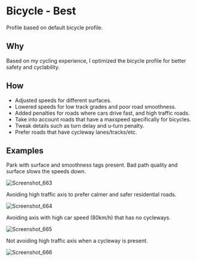 # Bicycle - Best

Profile based on default bicycle profile.

## Why
Based on my cycling experience, I optimized the bicycle profile for better safety and cyclability. 

## How
- Adjusted speeds for different surfaces.
- Lowered speeds for low track grades and poor road smoothness.
- Added penalties for roads where cars drive fast, and high traffic roads.
- Take into account roads that have a maxspeed specifically for bicycles.
- Tweak details such as turn delay and u-turn penalty.
- Prefer roads that have cycleway lanes/tracks/etc.

## Examples
Park with surface and smoothness tags present. Bad path quality and surface slows the speeds down.

![Screenshot_663](https://user-images.githubusercontent.com/42336759/156412259-c1ea9169-8c96-4fed-8178-231fbc8452e3.png)

Avoiding high traffic axis to prefer calmer and safer residential roads.

![Screenshot_664](https://user-images.githubusercontent.com/42336759/156412839-eefcb7ed-9a35-4d69-ad0c-ee56b8ad0017.png)

Avoiding axis with high car speed (80km/h) that has no cycleways.

![Screenshot_665](https://user-images.githubusercontent.com/42336759/156413683-6c355857-af60-4ec7-9d0a-b4da3042affc.png)

Not avoiding high traffic axis when a cycleway is present.

![Screenshot_666](https://user-images.githubusercontent.com/42336759/156414036-78cdd744-6ea7-4f89-a079-fcfc8b3f7b05.png)
